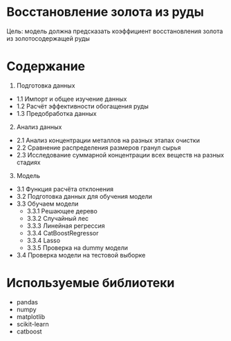 # Восстановление золота из руды

Цель: модель должна предсказать коэффициент восстановления золота из золотосодержащей руды 

# Содержание

1. Подготовка данных
 - 1.1 Импорт и общее изучение данных
 - 1.2 Расчёт эффективности обогащения руды
 - 1.3 Предобработка данных
2. Анализ данных
 - 2.1 Анализ концентрации металлов на разных этапах очистки
 - 2.2 Сравнение распределения размеров гранул сырья
 - 2.3 Исследование суммарной концентрации всех веществ на разных стадиях
3. Модель
 - 3.1 Функция расчёта отклонения
 - 3.2 Подготовка данных для обучения модели
 - 3.3 Обучаем модели
    - 3.3.1 Решающее дерево
    - 3.3.2 Случайный лес
    - 3.3.3 Линейная регрессия
    - 3.3.4 CatBoostRegressor
    - 3.3.4 Lasso
    - 3.3.5 Проверка на dummy модели 
 - 3.4 Проверка модели на тестовой выборке

# Используемые библиотеки

- pandas
- numpy
- matplotlib
- scikit-learn
- catboost
